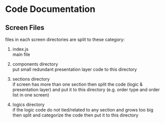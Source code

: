 # Code Documentation

## Screen Files

files in each screen directories are split to these category:

1. index.js  
main file

2. components directory  
put small redundant presentation layer code to this directory

3. sections directory  
if screen has more than one section then split the code (logic & presentation layer) and put it to this directory  (e.g. order type and order list in one screen)

4. logics directory  
if the logic code do not tied/related to any section and grows too big then split and categorize the code then put it to this directory 

